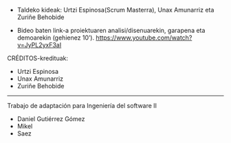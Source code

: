 - Taldeko kideak:
	Urtzi Espinosa(Scrum Masterra), Unax Amunarriz eta Zuriñe Behobide

- Bideo baten link-a proiektuaren analisi/disenuarekin, garapena eta demoarekin (gehienez 10’).
	https://www.youtube.com/watch?v=JyPL2yxF3aI

CRÉDITOS-kredituak:
* Urtzi Espinosa
* Unax Amunarriz 
* Zuriñe Behobide

---
Trabajo de adaptación para Ingeniería del software II
* Daniel Gutiérrez Gómez
* Mikel
* Saez
